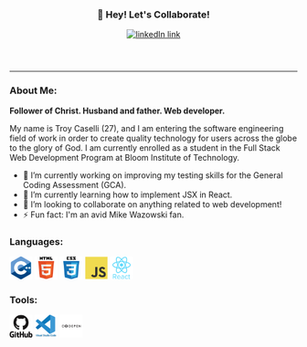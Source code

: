 <header>
  <div align='center'>
    <h3>👋 Hey! Let's Collaborate!</h3>
    <a href='https://www.linkedin.com/in/troy-caselli-7364b3246/'>
      <img src='https://img.shields.io/badge/LinkedIn-blue?logo=linkedin&logoColor=white&style=for-the-badge' alt='linkedIn link'/>
    </a>
  </div>
</header>

---


### About Me:
<b>Follower of Christ. Husband and father. Web developer.</b>

My name is Troy Caselli (27), and I am entering the software engineering field of work in order to create quality technology for users across the globe to the glory of God. I  am currently enrolled as a student in the Full Stack Web Development Program at Bloom Institute of Technology.

- 🔭 I’m currently working on improving my testing skills for the General Coding Assessment (GCA).
- 🌱 I’m currently learning how to implement JSX in React.
- 👯 I’m looking to collaborate on anything related to web development!
- ⚡ Fun fact: I'm an avid Mike Wazowski fan.
 
### Languages:
<div>
  <img src='https://github.com/devicons/devicon/blob/master/icons/cplusplus/cplusplus-original.svg' alt='c++ icon' height='40px' width='auto'/>
  <img src='https://github.com/devicons/devicon/blob/master/icons/html5/html5-original-wordmark.svg' alt='html icon' height='40px' width='auto'/>
  <img src='https://github.com/devicons/devicon/blob/master/icons/css3/css3-original-wordmark.svg' alt='css icon' height='40px' width='auto'/>
  <img src='https://github.com/devicons/devicon/blob/master/icons/javascript/javascript-original.svg' alt='javascript icon' height='40px' width='auto'/>
  <img src='https://github.com/devicons/devicon/blob/master/icons/react/react-original-wordmark.svg' alt='react icon' height='40px' width='auto'/>
  <img src='' alt='' height='40px' width='auto'/>
  <img src='' alt='' height='40px' width='auto'/>
  <img src='' alt='' height='40px' width='auto'/>
</div>

### Tools:
<div>
  <img src='https://github.com/devicons/devicon/blob/master/icons/github/github-original-wordmark.svg' alt='github icon' height='40px' width='auto'/>
  <img src='https://github.com/devicons/devicon/blob/master/icons/vscode/vscode-original-wordmark.svg' alt='vs code icon' height='40px' width='auto'/>
  <img src='https://github.com/devicons/devicon/blob/master/icons/codepen/codepen-original-wordmark.svg' alt='codepen icon' height='40px' width='auto'/>
  <img src='' alt='' height='40px' width='auto'/>
  <img src='' alt='' height='40px' width='auto'/>
  <img src='' alt='' height='40px' width='auto'/>
</div>
 
<!--
**troycaselli/troycaselli** is a ✨ _special_ ✨ repository because its `README.md` (this file) appears on your GitHub profile.
-->
